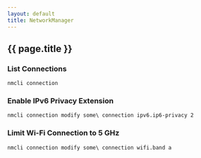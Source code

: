 ```yaml
---
layout: default
title: NetworkManager
---
```


## {{ page.title }}

### List Connections

    nmcli connection

### Enable IPv6 Privacy Extension

    nmcli connection modify some\ connection ipv6.ip6-privacy 2

### Limit Wi-Fi Connection to 5 GHz

    nmcli connection modify some\ connection wifi.band a
